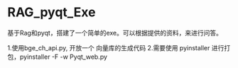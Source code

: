 # RAG_pyqt_Exe

基于Rag和pyqt，搭建了一个简单的exe。可以根据提供的资料，来进行问答。


1.使用bge_ch_api.py, 开放一个 向量库的生成代码
2.需要使用 pyinstaller 进行打包，pyinstaller -F -w Pyqt_web.py
